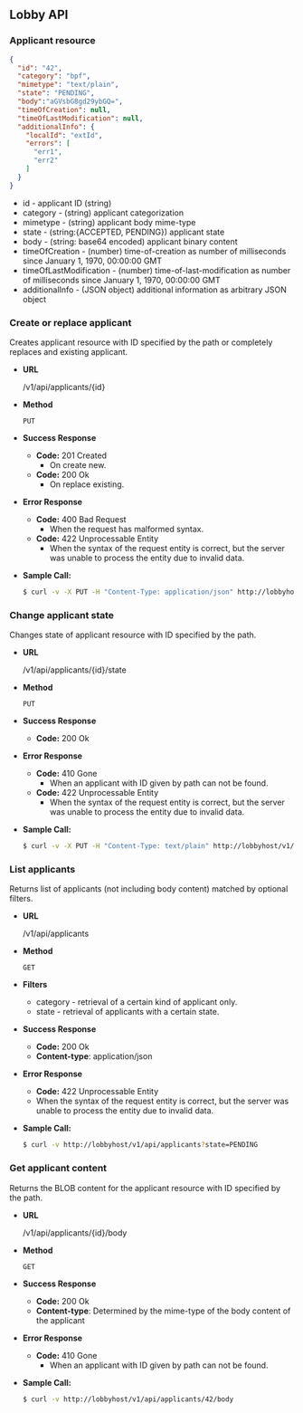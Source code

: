 Lobby API
---------

### Applicant resource

  ```json
  {
    "id": "42",
    "category": "bpf",
    "mimetype": "text/plain",
    "state": "PENDING",
    "body":"aGVsbG8gd29ybGQ=",
    "timeOfCreation": null,
    "timeOfLastModification": null,
    "additionalInfo": {
      "localId": "extId",
      "errors": [
        "err1",
        "err2"
      ]
    }
  }
  ```
* id - applicant ID (string)
* category - (string) applicant categorization
* mimetype - (string) applicant body mime-type
* state - (string:{ACCEPTED, PENDING}) applicant state
* body - (string: base64 encoded) applicant binary content
* timeOfCreation - (number) time-of-creation as number of milliseconds since January 1, 1970, 00:00:00 GMT
* timeOfLastModification - (number) time-of-last-modification as number of milliseconds since January 1, 1970, 00:00:00 GMT
* additionalInfo - (JSON object) additional information as arbitrary JSON object

### Create or replace applicant

Creates applicant resource with ID specified by the path or completely replaces and existing applicant.

* **URL**

  /v1/api/applicants/{id}

* **Method**

  `PUT`

* **Success Response**

  * **Code:** 201 Created
    * On create new.
  * **Code:** 200 Ok
    * On replace existing.

* **Error Response**  

  * **Code:** 400 Bad Request
    * When the request has malformed syntax.
  * **Code:** 422 Unprocessable Entity
    * When the syntax of the request entity is correct, but the
      server was unable to process the entity due to invalid data.

* **Sample Call:**

  ```bash
  $ curl -v -X PUT -H "Content-Type: application/json" http://lobbyhost/v1/api/applicants/42 -d '{"id":"42","category":"bpf","mimetype":"text/plain","state":"PENDING","body":"aGVsbG8gd29ybGQ=","additionalInfo":{"localId": "extId"}}'
  ```
  
### Change applicant state

Changes state of applicant resource with ID specified by the path.

* **URL**

  /v1/api/applicants/{id}/state

* **Method**

  `PUT`

* **Success Response**

  * **Code:** 200 Ok

* **Error Response**

  * **Code:** 410 Gone
    * When an applicant with ID given by path can not be found.
  * **Code:** 422 Unprocessable Entity
    * When the syntax of the request entity is correct, but the
      server was unable to process the entity due to invalid data.

* **Sample Call:**

  ```bash
  $ curl -v -X PUT -H "Content-Type: text/plain" http://lobbyhost/v1/api/applicants/42/state -d 'ACCEPTED'
  ```


### List applicants

Returns list of applicants (not including body content) matched by optional filters.

* **URL**

  /v1/api/applicants

* **Method**

  `GET`

* **Filters**
  * category - retrieval of a certain kind of applicant only.
  * state - retrieval of applicants with a certain state.

* **Success Response**

  * **Code:** 200 Ok
  * **Content-type**: application/json
 
* **Error Response**  

   * **Code:** 422 Unprocessable Entity
    * When the syntax of the request entity is correct, but the
      server was unable to process the entity due to invalid data.

* **Sample Call:**

  ```bash
  $ curl -v http://lobbyhost/v1/api/applicants?state=PENDING
  ```


### Get applicant content

Returns the BLOB content for the applicant resource with ID specified by the path.

* **URL**

  /v1/api/applicants/{id}/body

* **Method**

  `GET`

* **Success Response**

  * **Code:** 200 Ok
  * **Content-type**: Determined by the mime-type of the body content of the applicant

* **Error Response**  

  * **Code:** 410 Gone
    * When an applicant with ID given by path can not be found.

* **Sample Call:**

  ```bash
  $ curl -v http://lobbyhost/v1/api/applicants/42/body
  ```